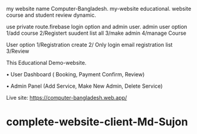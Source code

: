 my website name Computer-Bangladesh. my-website educational. website course and student review dynamic.

use private route.firebase login option and admin user. admin user option 1/add course 2/Registert suudent list all 3/make admin 4/manage Course

User option 1/Registration create 2/ Only login email registration list 3/Review

This Educational Demo-website.

• User Dashboard ( Booking, Payment Confirm, Review)

• Admin Panel (Add Service, Make New Admin, Delete Service)

Live site: https://computer-bangladesh.web.app/



# complete-website-client-Md-Sujon
